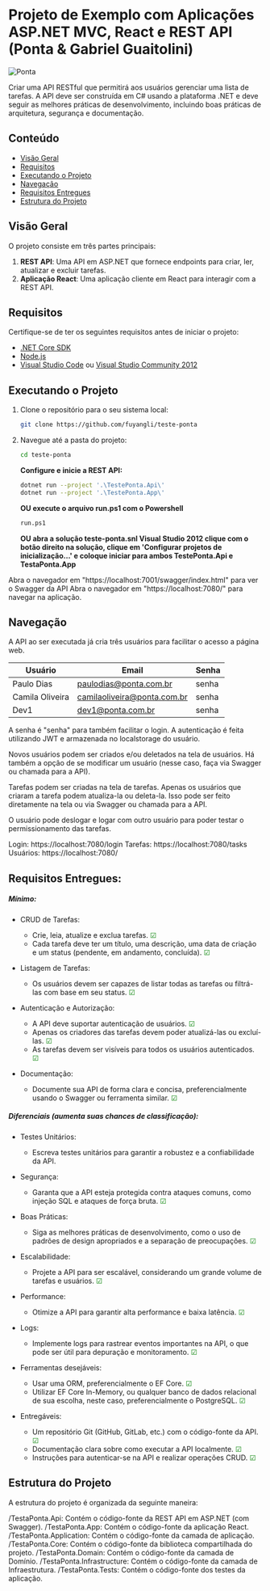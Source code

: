# Projeto de Exemplo com Aplicações ASP.NET MVC, React e REST API (Ponta & Gabriel Guaitolini)

![Ponta](https://pontaagro.com/wp-content/uploads/2023/03/cropped-Marca-Site-Topo-2.png)

Criar uma API RESTful que permitirá aos usuários gerenciar uma lista de tarefas. A API deve ser construída em C# usando a plataforma .NET e deve seguir as melhores práticas de desenvolvimento, incluindo boas práticas de arquitetura, segurança e documentação. 

## Conteúdo

- [Visão Geral](#visão-geral)
- [Requisitos](#requisitos)
- [Executando o Projeto](#executando-o-projeto)
- [Navegação](#navegação)
- [Requisitos Entregues](#requisitos-entregues)
- [Estrutura do Projeto](#estrutura-do-projeto)

## Visão Geral

O projeto consiste em três partes principais:

1. **REST API**: Uma API em ASP.NET que fornece endpoints para criar, ler, atualizar e excluir tarefas.
2. **Aplicação React**: Uma aplicação cliente em React para interagir com a REST API.


## Requisitos

Certifique-se de ter os seguintes requisitos antes de iniciar o projeto:

- [.NET Core SDK](https://dotnet.microsoft.com/download)
- [Node.js](https://nodejs.org/)
- [Visual Studio Code](https://code.visualstudio.com/) ou [Visual Studio Community 2012](https://visualstudio.microsoft.com/pt-br/vs/community/)

## Executando o Projeto

1. Clone o repositório para o seu sistema local:

   ```bash
   git clone https://github.com/fuyangli/teste-ponta

2. Navegue até a pasta do projeto:

   ```bash
   cd teste-ponta
   ```

   **Configure e inicie a REST API:**

   ```bash
   dotnet run --project '.\TestePonta.Api\'
   dotnet run --project '.\TestePonta.App\'
   ```
   **OU execute o arquivo run.ps1 com o Powershell**

   ```bash
   run.ps1
   ``` 
   
   **OU abra a solução teste-ponta.snl Visual Studio 2012 clique com o botão direito na solução, clique em 'Configurar projetos de inicialização...' e coloque iniciar para ambos TestePonta.Api e TestaPonta.App**


Abra o navegador em "https://localhost:7001/swagger/index.html" para ver o Swagger da API
Abra o navegador em "https://localhost:7080/" para navegar na aplicação.

## Navegação
A API ao ser executada já cria três usuários para facilitar o acesso a página web.

| Usuário     | Email                    | Senha         |
|-------------|--------------------------|---------------|
| Paulo Dias    | paulodias@ponta.com.br     | senha         |
| Camila Oliveira   | camilaoliveira@ponta.com.br     | senha         |
| Dev1    | dev1@ponta.com.br     | senha         |

A senha é "senha" para também facilitar o login.
A autenticação é feita utilizando JWT e armazenada no localstorage do usuário.

Novos usuários podem ser criados e/ou deletados na tela de usuários. Há também a opção de se modificar um usuário (nesse caso, faça via Swagger ou chamada para a API).

Tarefas podem ser criadas na tela de tarefas. Apenas os usuários que criaram a tarefa podem atualiza-la ou deleta-la. Isso pode ser feito diretamente na tela ou via Swagger ou chamada para a API.

O usuário pode deslogar e logar com outro usuário para poder testar o permissionamento das tarefas.


Login: https://localhost:7080/login
Tarefas: https://localhost:7080/tasks
Usuários: https://localhost:7080/

## Requisitos Entregues:
##### Mínimo: 


- CRUD de Tarefas: 
   - Crie, leia, atualize e exclua tarefas. <span style="color: green;">☑</span>
   - Cada tarefa deve ter um título, uma descrição, uma data de criação e um status (pendente, em andamento, concluída). <span style="color: green;">☑</span>


- Listagem de Tarefas: 
   - Os usuários devem ser capazes de listar todas as tarefas ou filtrá-las com base em seu status. <span style="color: green;">☑</span>


- Autenticação e Autorização: 

   - A API deve suportar autenticação de usuários. <span style="color: green;">☑</span>
   - Apenas os criadores das tarefas devem poder atualizá-las ou excluí-las. <span style="color: green;">☑</span>
   - As tarefas devem ser visíveis para todos os usuários autenticados. <span style="color: green;">☑</span>


- Documentação: 

   - Documente sua API de forma clara e concisa, preferencialmente usando o Swagger ou ferramenta similar. <span style="color: green;">☑</span>
 

##### Diferenciais (aumenta suas chances de classificação): 

- Testes Unitários: 
   - Escreva testes unitários para garantir a robustez e a confiabilidade da API. 

- Segurança: 
   - Garanta que a API esteja protegida contra ataques comuns, como injeção SQL e ataques de força bruta. <span style="color: green;">☑</span>

- Boas Práticas: 
   - Siga as melhores práticas de desenvolvimento, como o uso de padrões de design apropriados e a separação de preocupações. <span style="color: green;">☑</span>

- Escalabilidade: 
   - Projete a API para ser escalável, considerando um grande volume de tarefas e usuários. <span style="color: green;">☑</span>

- Performance: 
    - Otimize a API para garantir alta performance e baixa latência. <span style="color: green;">☑</span>

- Logs: 
   - Implemente logs para rastrear eventos importantes na API, o que pode ser útil para depuração e monitoramento. <span style="color: green;">☑</span>
 
- Ferramentas desejáveis:
   - Usar uma ORM, preferencialmente o EF Core. <span style="color: green;">☑</span>
   - Utilizar EF Core In-Memory, ou qualquer banco de dados relacional de sua escolha, neste caso, preferencialmente o PostgreSQL. <span style="color: green;">☑</span>
 

- Entregáveis: 
   - Um repositório Git (GitHub, GitLab, etc.) com o código-fonte da API. <span style="color: green;">☑</span>
   - Documentação clara sobre como executar a API localmente. <span style="color: green;">☑</span>
   - Instruções para autenticar-se na API e realizar operações CRUD. <span style="color: green;">☑</span>



## Estrutura do Projeto

A estrutura do projeto é organizada da seguinte maneira:

/TestaPonta.Api: Contém o código-fonte da REST API em ASP.NET (com Swagger).
/TestaPonta.App: Contém o código-fonte da aplicação React.
/TestaPonta.Application: Contém o código-fonte da camada de aplicação.
/TestaPonta.Core: Contém o código-fonte da biblioteca compartilhada do projeto.
/TestaPonta.Domain: Contém o código-fonte da camada de Domínio.
/TestaPonta.Infrastructure: Contém o código-fonte da camada de Infraestrutura.
/TestaPonta.Tests: Contém o código-fonte dos testes da aplicação.
